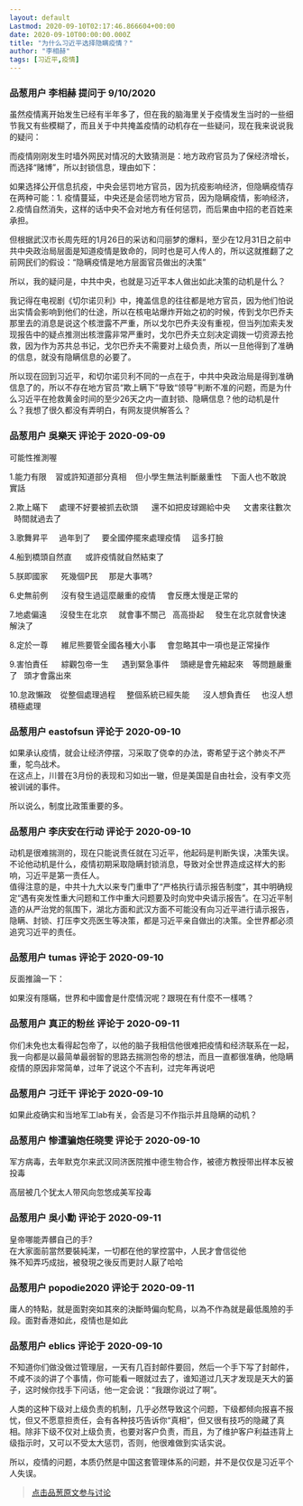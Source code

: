 ```yaml
---
layout: default
Lastmod: 2020-09-10T02:17:46.866604+00:00
date: 2020-09-10T00:00:00.000Z
title: "为什么习近平选择隐瞒疫情？"
author: "李相赫"
tags: [习近平,疫情]
---
```



### 品葱用户 **李相赫** 提问于 9/10/2020
    
虽然疫情离开始发生已经有半年多了，但在我的脑海里关于疫情发生当时的一些细节我又有些模糊了，而且关于中共掩盖疫情的动机存在一些疑问，现在我来说说我的疑问：  
  
而疫情刚刚发生时墙外网民对情况的大致猜测是：地方政府官员为了保经济增长，而选择“赌博”，所以封锁信息，理由如下：  
  
如果选择公开信息抗疫，中央会惩罚地方官员，因为抗疫影响经济，但隐瞒疫情存在两种可能：1. 疫情蔓延，中央还是会惩罚地方官员，因为隐瞒疫情，影响经济，2.疫情自然消失，这样的话中央不会对地方有任何惩罚，而后果由中招的老百姓来承担。  
  
但根据武汉市长周先旺的1月26日的采访和闫丽梦的爆料，至少在12月31日之前中共中央政治局层面是知道疫情是致命的，同时也是可人传人的，所以这就推翻了之前网民们的假设：“隐瞒疫情是地方层面官员做出的决策”  
  
所以，我的疑问是，中共中央，也就是习近平本人做出如此决策的动机是什么？  
  
我记得在电视剧《切尔诺贝利》中，掩盖信息的往往都是地方官员，因为他们怕说出实情会影响到他们的仕途，所以在核电站爆炸开始之初的时候，传到戈尔巴乔夫那里去的消息是说这个核泄露不严重，所以戈尔巴乔夫没有重视，但当列加索夫发现报告中的疑点推测出核泄露非常严重时，戈尔巴乔夫立刻决定调拨一切资源去抢救，因为作为苏共总书记，戈尔巴乔夫不需要对上级负责，所以一旦他得到了准确的信息，就没有隐瞒信息的必要了。  
  
所以现在回到习近平，和切尔诺贝利不同的一点在于，中共中央政治局是得到准确信息了的，所以不存在地方官员“欺上瞒下”导致“领导”判断不准的问题，而是为什么习近平在抢救黄金时间的至少26天之内一直封锁、隐瞒信息？他的动机是什么？我想了很久都没有弄明白，有网友提供解答么？
    
                

### 品葱用户 **吳樂天** 评论于 2020-09-09
        
可能性推測喔      
  
1.能力有限    習或許知道部分真相    但小學生無法判斷嚴重性    下面人也不敢說實話  
  
2.欺上瞞下     處理不好要被抓去砍頭      還不如把皮球踢給中央      文書來往數次    時間就過去了  
  
3.歌舞昇平     過年到了     要全國停擺來處理疫情     這多打臉  
  
4.船到橋頭自然直      或許疫情就自然結束了  
  
5.朕即國家      死幾個P民     那是大事嗎?      
  
6.史無前例      沒有發生過這麼嚴重的疫情     會反應太慢是正常的    
  
7.地處偏遠      沒發生在北京     就會事不關己   高高掛起     發生在北京就會快速解決了  
  
8.定於一尊      維尼熊要管全國各種大小事     會忽略其中一項也是正常操作  
  
9.害怕責任      綜觀包帝一生      遇到緊急事件     頭總是會先縮起來    等問題嚴重了   頭才會露出來  
  
10.怠政懶政    從整個處理過程     整個系統已經失能      沒人想負責任     也沒人想積極處理
        
                

### 品葱用户 **eastofsun** 评论于 2020-09-10
        
如果承认疫情，就会让经济停摆，习采取了侥幸的办法，寄希望于这个肺炎不严重，鸵鸟战术。  
在这点上，川普在3月份的表现和习如出一辙，但是美国是自由社会，没有李文亮被训诫的事件。  
  
所以说么，制度比政策重要的多。
        
                

### 品葱用户 **李庆安在行动** 评论于 2020-09-10
        
动机是很难揣测的，现在只能说责任就在习近平，他起码是判断失误，决策失误。不论他动机是什么，疫情初期采取隐瞒封锁消息，导致对全世界造成这样大的影响，习近平是第一责任人。  
值得注意的是，中共十九大以来专门重申了“严格执行请示报告制度”，其中明确规定“遇有突发性重大问题和工作中重大问题要及时向党中央请示报告”。在习近平制造的从严治党的氛围下，湖北方面和武汉方面不可能没有向习近平进行请示报告，隐瞒、封锁、打压李文亮医生等决策，都是习近平亲自做出的决策。全世界都必须追究习近平的责任。
        
                

### 品葱用户 **tumas** 评论于 2020-09-10
        
反面推論一下：  
  
如果沒有隱瞞，世界和中國會是什麼情況呢？跟現在有什麼不一樣嗎？
        
                

### 品葱用户 **真正的粉丝** 评论于 2020-09-11
        
你们未免也太看得起包帝了，以他的脑子我相信他很难把疫情和经济联系在一起，我一向都是以最简单最弱智的思路去揣测包帝的想法，而且一直都很准确，他隐瞒疫情的原因非常简单，过年了说这个不吉利，过完年再说吧
        
                

### 品葱用户 **刁迁干** 评论于 2020-09-10
        
如果此疫确实和当地军工lab有关，会否是习不作指示并且隐瞒的动机？
        
                

### 品葱用户 **惨遭骗炮任晓雯** 评论于 2020-09-10
        
军方病毒，去年默克尔来武汉同济医院推中德生物合作，被德方教授带出样本反被投毒  
  
高层被几个犹太人带风向忽悠成美军投毒
        
                

### 品葱用户 **吳小勳** 评论于 2020-09-11
        
皇帝哪能弄髒自己的手?  
在大家面前當然要裝純潔，一切都在他的掌控當中，人民才會信從他  
殊不知弄巧成拙，被發現之後反而更討人厭了哈哈
        
                

### 品葱用户 **popodie2020** 评论于 2020-09-11
        
庸人的特點，就是面對突如其來的決斷時偏向駝鳥，以為不作為就是最低風險的手段。面對香港如此，疫情也是如此
        
                

### 品葱用户 **eblics** 评论于 2020-09-10
        
不知道你们做没做过管理层，一天有几百封邮件要回，然后一个手下写了封邮件，不咸不淡的讲了个事情，你可能看一眼就过去了，谁知道过几天才发现是天大的篓子，这时候你找手下问话，他一定会说：“我跟你说过了啊”。  
  
人类的这种下级对上级负责的机制，几乎必然导致这个问题，下级都倾向报喜不报忧，但又不愿意担责任，会有各种技巧告诉你“真相”，但又很有技巧的隐藏了真相。除非下级不仅对上级负责，也要对客户负责，而且，为了维护客户利益违背上级指示时，又可以不受太大惩罚，否则，他很难做到实话实说。  
  
所以，疫情的问题，本质仍然是中国这套管理体系的问题，并不是仅仅是习近平个人失误。
        
                





> [点击品葱原文参与讨论](https://pincong.rocks/question/30807)

